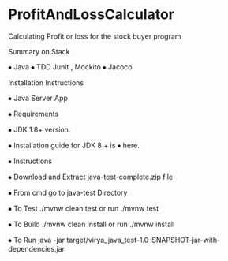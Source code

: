 # ProfitAndLossCalculator
Calculating Profit or loss for the stock buyer program

Summary on Stack

⦁	Java
⦁	TDD Junit , Mockito
⦁	Jacoco 
 

Installation Instructions

⦁	Java Server App

⦁	Requirements

⦁	JDK 1.8+ version.


⦁	Installation guide for JDK 8 + is ⦁	here.

⦁	Instructions


⦁	Download and Extract java-test-complete.zip file


⦁	From cmd go to java-test Directory


⦁	To Test  ./mvnw clean test  or run ./mvnw test


⦁	To Build ./mvnw clean install or run ./mvnw install


⦁	To Run java -jar target/virya_java_test-1.0-SNAPSHOT-jar-with-dependencies.jar



